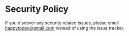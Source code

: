 # Security Policy

If you discover any security related issues, please email happytodev@gmail.com instead of using the issue tracker.
